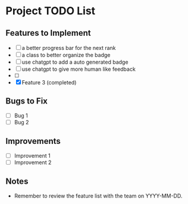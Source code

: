 # Project TODO List

## Features to Implement
- [ ] a better progress bar for the next rank 
- [ ] a class to better organize the badge
- [ ] use chatgpt to add a auto generated badge
- [ ] use chatgpt to give more human like feedback
- [ ]  
- [x] Feature 3 (completed)

## Bugs to Fix
- [ ] Bug 1
- [ ] Bug 2

## Improvements
- [ ] Improvement 1
- [ ] Improvement 2

## Notes
- Remember to review the feature list with the team on YYYY-MM-DD.